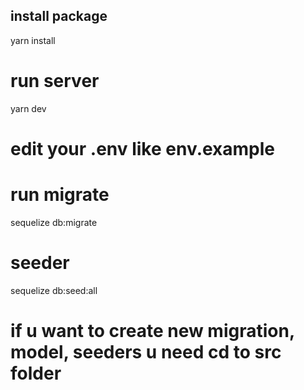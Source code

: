 ## install package 
yarn install

# run server 
yarn dev 

# edit your .env like env.example 
# run migrate 
sequelize db:migrate
# seeder  
sequelize db:seed:all

# if u want to create new migration, model, seeders u need cd to src folder